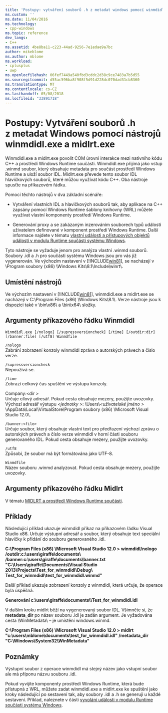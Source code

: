 ```yaml
---
title: 'Postupy: vytváření souborů .h z metadat windows pomocí winmdidl.exe a midlrt.exe | Microsoft Docs'
ms.custom: ''
ms.date: 11/04/2016
ms.technology:
- cpp-windows
ms.topic: reference
dev_langs:
- C++
ms.assetid: 4be8ba11-c223-44ad-9256-7e1edae9a7bc
author: mikeblome
ms.author: mblome
ms.workload:
- cplusplus
- uwp
ms.openlocfilehash: 06fef7449a540fbd3cddc2d38c9ce7483a7b5d55
ms.sourcegitcommit: d55ac596ba8f908f5d91d228dc070dad31cb8360
ms.translationtype: MT
ms.contentlocale: cs-CZ
ms.lasthandoff: 05/08/2018
ms.locfileid: "33891718"
---
```

# <a name="how-to-use-winmdidlexe-and-midlrtexe-to-create-h-files-from-windows-metadata"></a>Postupy: Vytváření souborů .h z metadat Windows pomocí nástrojů winmdidl.exe a midlrt.exe
Winmdidl.exe a midlrt.exe povolit COM úrovni interakce mezi nativního kódu C++ a prostředí Windows Runtime součásti. Winmdidl.exe přijímá jako vstup .winmd soubor, který obsahuje metadata pro součást prostředí Windows Runtime a uloží soubor IDL. Midlrt.exe převede tento soubor IDL hlavičkových souborů, které můžou využívat kódu C++. Oba nástroje spusťte na příkazovém řádku.  
  
 Pomocí těchto nástrojů v dva základní scénáře:  
  
-   Vytváření vlastních IDL a hlavičkových souborů tak, aby aplikace na C++ zapsány pomocí Windows Runtime šablony knihovny (WRL) můžete využívat vlastní komponenty prostředí Windows Runtime.  
  
-   Generování proxy a se zakázaným inzerováním souborech typů událostí uživatelem definované v komponent prostředí Windows Runtime. Další informace najdete v tématu [vlastní události a přístupových objektů událostí v modulu Runtime součásti systému Windows](/uwp/winrt-components/custom-events-and-event-accessors-in-windows-runtime-components).  
  
 Tyto nástroje se vyžaduje jenom pro analýza vlastní .winmd souborů. Soubory .idl a .h pro součásti systému Windows jsou pro vás již vygenerován. Ve výchozím nastavení v [!INCLUDE[win81](../misc/includes/win81_md.md)], se nacházejí v \Program soubory (x86) \Windows Kits\8.1\Include\winrt\\.  
  
## <a name="location-of-the-tools"></a>Umístění nástrojů  
 Ve výchozím nastavení v [!INCLUDE[win81](../misc/includes/win81_md.md)], winmdidl.exe a midlrt.exe se nacházejí v C:\Program Files (x86) \Windows Kits\8.1\\. Verze nástroje jsou k dispozici také v \bin\x86\ a \bin\x64\ složky.  
  
## <a name="winmdidl-command-line-arguments"></a>Argumenty příkazového řádku Winmdidl  
  
```  
Winmdidl.exe [/nologo] [/supressversioncheck] [/time] [/outdir:dir] [/banner:file] [/utf8] Winmdfile  
```  
  
 `/nologo`  
 Zabrání zobrazení konzoly winmdidl zpráva o autorských právech a číslo verze.  
  
 `/supressversioncheck`  
 Nepoužívá se.  
  
 `/time`  
 Zobrazí celkový čas spuštění ve výstupu konzoly.  
  
 Company:\<dir >  
 Určuje cílový adresář. Pokud cesta obsahuje mezery, použijte uvozovky. Výchozí adresář výstupu  *\<jednotky >*: \Users\\*\<uživatelské jméno >* \AppData\Local\VirtualStore\Program soubory (x86) \Microsoft Visual Studio 12.0\\.  
  
 `/banner:<file>`  
 Určuje soubor, který obsahuje vlastní text pro předřazení výchozí zprávu o autorských právech a číslo verze winmdidl v horní části souboru generovaného IDL. Pokud cesta obsahuje mezery, použijte uvozovky.  
  
 `/utf8`  
 Způsobí, že soubor má být formátována jako UTF-8.  
  
 `Winmdfile`  
 Název souboru .winmd analyzovat. Pokud cesta obsahuje mezery, použijte uvozovky.  
  
## <a name="midlrt-command-line-arguments"></a>Argumenty příkazového řádku Midlrt  
 V tématu [MIDLRT a prostředí Windows Runtime součásti](http://msdn.microsoft.com/library/windows/desktop/hh869900\(v=vs.85\).aspx).  
  
## <a name="examples"></a>Příklady  
 Následující příklad ukazuje winmdidl příkaz na příkazovém řádku Visual Studio x86. Určuje výstupní adresář a soubor, který obsahuje text speciální hlavičky k přidání do souboru generovaného .idl.  
  
 **C:\Program Files (x86) \Microsoft Visual Studio 12.0 > winmdidl/nologo /outdir:c:\users\giraffe\documents\ /banner:c:\users\giraffe\documents\banner.txt "C:\Users\giraffe\Documents\Visual Studio 2013\Projects\Test_for_winmdidl\Debug\ Test_for_winmdidl\test_for_winmdidl.winmd"**  
  
 Další příklad ukazuje zobrazení konzoly z winmdidl, která určuje, že operace byla úspěšná.  
  
 **Generování c:\users\giraffe\documents\\\Test_for_winmdidl.idl**  
  
 V dalším kroku midlrt běží na vygenerovaný soubor IDL. Všimněte si, že **metadata_dir** po název souboru .idl je zadán argument. Je vyžadována cesta \WinMetadata\ – je umístění windows.winmd.  
  
 **C:\Program Files (x86) \Microsoft Visual Studio 12.0 > midlrt "c:\users\mblome\documents\test_for_winmdidl.idl" /metadata_dir "C:\Windows\System32\WinMetadata"**  
  
## <a name="remarks"></a>Poznámky  
 Výstupní soubor z operace winmdidl má stejný název jako vstupní soubor ale má příponu názvu souboru .idl.  
  
 Pokud vyvíjíte komponenty prostředí Windows Runtime, která bude přístupná z WRL, můžete zadat winmdidl.exe a midlrt.exe ke spuštění jako kroky následující po sestavení tak, aby soubory .idl a .h se generují u každé sestavení. Příklad, naleznete v části [vyvolání události v modulu Runtime součásti systému Windows](/uwp/winrt-components/raising-events-in-windows-runtime-components).